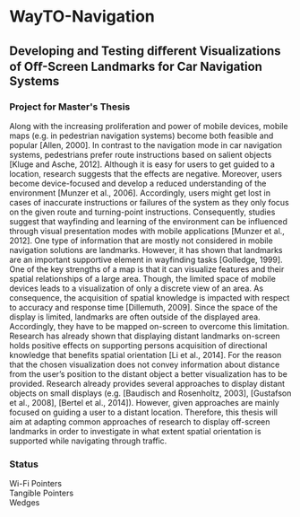 # WayTO-Navigation
## Developing and Testing diﬀerent Visualizations of Oﬀ-Screen Landmarks for Car Navigation Systems
### Project for Master's Thesis
Along with the increasing proliferation and power of mobile devices, mobile maps (e.g. in pedestrian navigation systems) become both feasible and popular [Allen, 2000]. In contrast to the navigation mode in car navigation systems, pedestrians prefer route instructions based on salient objects [Kluge and Asche, 2012]. Although it is easy for users to get guided to a location, research suggests that the effects are negative. Moreover, users become device-focused and develop a reduced understanding of the environment [Munzer et al., 2006]. Accordingly, users might get lost in cases of inaccurate instructions or failures of the system as they only focus on the given route and turning-point instructions. Consequently, studies suggest that wayfinding and learning of the environment can be influenced through visual presentation modes with mobile applications [Munzer et al., 2012]. One type of information that are mostly not considered in mobile navigation solutions are landmarks. However, it has shown that landmarks are an important supportive element in wayfinding tasks [Golledge, 1999]. One of the key strengths of a map is that it can visualize features and their spatial relationships of a large area. Though, the limited space of mobile devices leads to a visualization of only a discrete view of an area. As consequence, the acquisition of spatial knowledge is impacted with respect to accuracy and response time [Dillemuth, 2009]. Since the space of the display is limited, landmarks are often outside of the displayed area. Accordingly, they have to be mapped on-screen to overcome this limitation. Research has already shown that displaying distant landmarks on-screen holds positive effects on supporting persons acquisition of directional knowledge that benefits spatial orientation [Li et al., 2014]. For the reason that the chosen visualization does not convey information about distance from the user’s position to the distant object a better visualization has to be provided. Research already provides several approaches to display distant objects on small displays (e.g. [Baudisch and Rosenholtz, 2003], [Gustafson et al., 2008], [Bertel et al., 2014]). However, given approaches are mainly focused on guiding a user to a distant location. Therefore, this thesis will aim at adapting common approaches of research to display off-screen landmarks in order to investigate in what extent spatial orientation is supported while navigating through traffic.

### Status
Wi-Fi Pointers  
Tangible Pointers  
Wedges  

